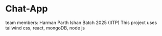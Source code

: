 # Chat-App
team members:
Harman
Parth 
Ishan
Batch 2025 (IITP)
This project uses tailwind css, react, mongoDB, node js